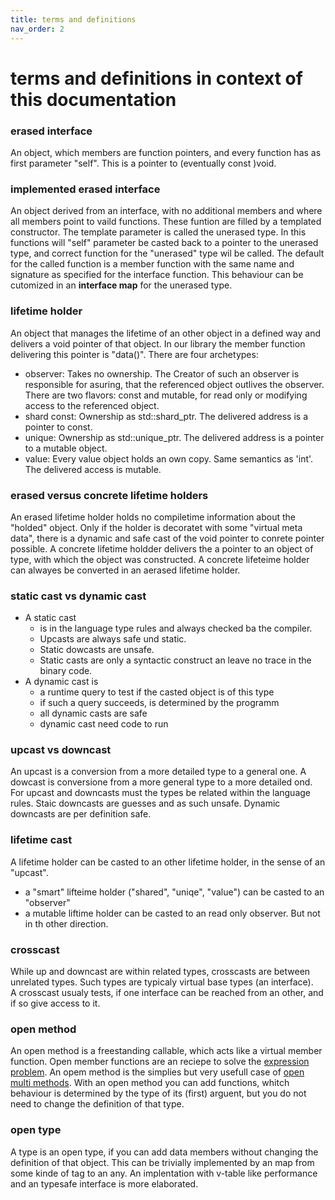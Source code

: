 ```yaml
---
title: terms and definitions
nav_order: 2
---
```


# terms and definitions in context of this documentation

###  erased interface
An object, which members are function pointers, and every function has as first parameter "self". This is a pointer to (eventually const )void.

###  implemented erased interface
An object derived from an interface, with no additional members and where all members point to vaild functions.
These funtion are filled by a templated constructor. The template parameter is called the unerased type.
In this functions will "self" parameter be casted back to a pointer to the unerased type, and correct function for the "unerased" type wil be called. The default for the called function is a member function with the same name and signature as specified for the interface function. This behaviour can be cutomized in an **interface map** for the unerased type.

### lifetime holder
An object that manages the lifetime of an other object in a defined way and delivers a void pointer of that object. In our library the member function delivering this pointer is "data()". There are four archetypes:
- observer: Takes no ownership. The Creator of such an observer is responsible for asuring, that the referenced object outlives the observer. There are two flavors: const and mutable, for read only or modifying access to the referenced object.
- shard const: Ownership as std::shard_ptr. The delivered address is a pointer to const.
- unique: Ownership as std::unique_ptr. The delivered address is a pointer to a mutable object.
- value: Every value object holds an own copy. Same semantics as 'int'. The delivered access is mutable.

### erased versus concrete lifetime holders
An erased lifetime holder holds no compiletime information about the "holded" object. Only if the holder is decoratet with some "virtual meta data", there is a dynamic and safe cast of the void pointer to conrete pointer possible.
A concrete lifetime holdder delivers the a pointer to an object of type, with which the object was constructed. A concrete lifeteime holder can alwayes be converted in an aerased lifetime holder.

### static cast vs dynamic cast
- A static cast
  - is in the language type rules and always checked ba the compiler. 
  - Upcasts are always safe und static. 
  - Static dowcasts are unsafe.
  - Static casts are only a syntactic construct an leave no trace in the binary code.
- A dynamic cast is
  - a runtime query to test if the casted object is of this type
  - if such a query succeeds, is determined by the programm
  - all dynamic casts are safe
  - dynamic cast need code to run

### upcast vs downcast
An upcast is a conversion from a more detailed type to a general one.
A dowcast is conversione from a more general type to a more detailed ond.
For upcast and downcasts must the types be related within the language rules.
Staic downcasts are guesses and as such unsafe. Dynamic downcasts are per definition safe.

### lifetime cast
A lifetime holder can be casted to an other lifetime holder, in the sense of an "upcast".
- a "smart" lifteime holder ("shared", "uniqe", "value") can be casted to an "observer"
- a mutable liftime holder can be casted to an read only observer.
But not in th other direction.

### crosscast
While up and downcast are within related types, crosscasts are between unrelated types. Such types are typicaly virtual base types (an interface).  
A crosscast usualy tests, if one interface can be reached from an other, and if so give access to it.

### open method
An open method is a freestanding callable, which acts like a virtual member function. Open member functions are an reciepe to solve the [expression problem]. An opem method is the simplies but very usefull case of [open multi methods]. With an open method you can add functions, whitch behaviour is determined by the type of its (first) arguent, but you do not need to change the definition of that type. 

### open type
A type is an open type, if you can add data members without changing the definition of that object. This can be trivially implemented by an map from some kinde of tag to an any. An implentation with v-table like performance and an typesafe interface is more elaborated.




[expression problem]: https://en.wikipedia.org/wiki/Expression_problem
[open multi methods]: https://en.wikipedia.org/wiki/Multiple_dispatch

